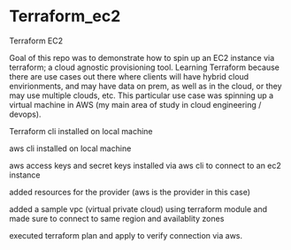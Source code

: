 # Terraform_ec2
Terraform EC2

Goal of this repo was to demonstrate how to spin up an EC2 instance via terraform; a cloud agnostic provisioning tool. Learning Terraform because there are use cases out there where clients will have hybrid cloud envirionments, and may have data on prem, as well as in the cloud, or they may use multiple clouds, etc. This particular use case was spinning up a virtual machine in AWS (my main area of study in cloud engineering / devops).

Terraform cli installed on local machine

aws cli installed on local machine

aws access keys and secret keys installed via aws cli to connect to an ec2 instance

added resources for the provider (aws is the provider in this case)

added a sample vpc (virtual private cloud) using terraform module and made sure to connect to same region and availablity zones

executed terraform plan and apply to verify connection via aws.

